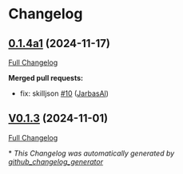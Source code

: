 # Changelog

## [0.1.4a1](https://github.com/OpenVoiceOS/ovos-skill-pyradios/tree/0.1.4a1) (2024-11-17)

[Full Changelog](https://github.com/OpenVoiceOS/ovos-skill-pyradios/compare/V0.1.3...0.1.4a1)

**Merged pull requests:**

- fix: skilljson [\#10](https://github.com/OpenVoiceOS/ovos-skill-pyradios/pull/10) ([JarbasAl](https://github.com/JarbasAl))

## [V0.1.3](https://github.com/OpenVoiceOS/ovos-skill-pyradios/tree/V0.1.3) (2024-11-01)

[Full Changelog](https://github.com/OpenVoiceOS/ovos-skill-pyradios/compare/0.1.3...V0.1.3)



\* *This Changelog was automatically generated by [github_changelog_generator](https://github.com/github-changelog-generator/github-changelog-generator)*
